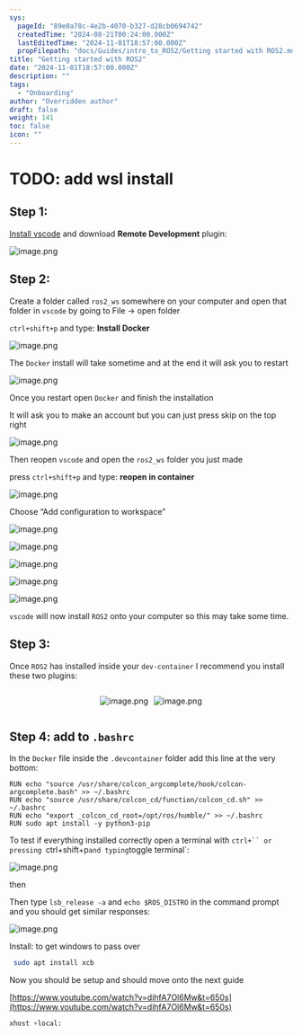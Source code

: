 ```yaml
---
sys:
  pageId: "89e0a78c-4e2b-4070-b327-d28cb0694742"
  createdTime: "2024-08-21T00:24:00.000Z"
  lastEditedTime: "2024-11-01T18:57:00.000Z"
  propFilepath: "docs/Guides/intro_to_ROS2/Getting started with ROS2.md"
title: "Getting started with ROS2"
date: "2024-11-01T18:57:00.000Z"
description: ""
tags:
  - "Onboarding"
author: "Overridden author"
draft: false
weight: 141
toc: false
icon: ""
---
```


# TODO: add wsl install

## Step 1:

[Install vscode](https://code.visualstudio.com/download) and download **Remote Development** plugin:

![image.png](https://prod-files-secure.s3.us-west-2.amazonaws.com/d518164a-d88e-44d1-a4ee-3adb3bd8bce0/efb52993-1881-4a40-b95e-6f020334f022/image.png?X-Amz-Algorithm=AWS4-HMAC-SHA256&X-Amz-Content-Sha256=UNSIGNED-PAYLOAD&X-Amz-Credential=ASIAZI2LB46652LR7OOD%2F20250217%2Fus-west-2%2Fs3%2Faws4_request&X-Amz-Date=20250217T003832Z&X-Amz-Expires=3600&X-Amz-Security-Token=IQoJb3JpZ2luX2VjEEAaCXVzLXdlc3QtMiJGMEQCIB6tDiPYxImHUsJMlX1vHA7n2yX20UpElTI5xciPJCFlAiBTwysT%2BSsr4rwaunoEdJEnq9kI%2FIE%2Fx3%2BZ4A2%2FwSqR0Sr%2FAwhpEAAaDDYzNzQyMzE4MzgwNSIMPIYPEbzeZdROyDLNKtwDgE6Y3M3s%2F%2BmQDjWC2hxWCR3uz1zWNrHxpfZfHjjtLOhzyWsPIBGM%2BtLq%2BDfXA4gUctW9%2F6eeC6bdolDsk3bM3xsdvKfHSk%2FsERdw5H376Hs3m3Ok7QO1pZ0zy9M12cwrDdRRYOaVR8uVEhs58LHmKnIgYphebcFBJJoAGIoA1uCgOU524CowtCaLZ%2FFri3JvzWF7j5KtCcW4IxXzJV38ek40Ml1Wgk8aZSfBOpr%2Bo70Z2rMGCfXWriCjwisEFmFdTtrkFxd2o2rtOJMUzu38nUjLaoGS6KXtwAdJaex8tR%2FgxrDE56NFvyOQPt1t1PDyvRrHqBQIl5e910qNYhHV7gUHBAB4liw%2BLTlV1bM1Hq9z2m%2BsUUoxzBUvux6UuhOxzruoOpEaIQhyPio05zyZbwCULX%2FA%2BYcvQdYD6za7XiH%2Fh79pD30jcowq%2BU3%2FYYG7TkVShOpe%2BioMSE7%2F5WRk6XE0x4%2Bev8RzCKawXh6DFG64Jl9GURsEmKYH3nf3Cf%2F70CjiRuQ8%2FooakuTYdegKIzNOLXoNo3%2B80A5L2oEzbkmnqmTJ4TXVSLbTyc%2FpHGd%2B9fJJzxkfnwZVpWAvMuRo5FhExZq4EKSXNh0hl%2FVXs3PjfJHDDp6m0BCVCyYw%2BP%2FJvQY6pgEWQxkfIMoz%2F0k0EKiFEw%2Behtz%2BF4cuY%2BCUJQbFKRYg4YQxzXkoAbCxbIBu9tcEYTUPBpVqeCxvMX5tPM9AGOttx4F%2BiQRiNNKVsobiF16Ckezz%2FZqW%2F3ABX2azErZEJCuhjc0ryFBRsDeRS2m0mt5u3OmGQH0YjVtz5K0wdnG7FjSvaGB5CU1zAwZjWyz80RcyxfF3XL90gFiZDJONRV2AWgbF%2FRkw&X-Amz-Signature=0234dbb1b8dd2ca31c6b65b00079ef589c23aa4042ab726035d0d86af4820b2d&X-Amz-SignedHeaders=host&x-id=GetObject)

## Step 2:

Create a folder called `ros2_ws` somewhere on your computer and open that folder in `vscode` by going to File → open folder 

`ctrl+shift+p` and type: **Install Docker**

![image.png](https://prod-files-secure.s3.us-west-2.amazonaws.com/d518164a-d88e-44d1-a4ee-3adb3bd8bce0/2269dc0e-1cd5-47ff-bceb-c04ad9b2eab0/image.png?X-Amz-Algorithm=AWS4-HMAC-SHA256&X-Amz-Content-Sha256=UNSIGNED-PAYLOAD&X-Amz-Credential=ASIAZI2LB46652LR7OOD%2F20250217%2Fus-west-2%2Fs3%2Faws4_request&X-Amz-Date=20250217T003832Z&X-Amz-Expires=3600&X-Amz-Security-Token=IQoJb3JpZ2luX2VjEEAaCXVzLXdlc3QtMiJGMEQCIB6tDiPYxImHUsJMlX1vHA7n2yX20UpElTI5xciPJCFlAiBTwysT%2BSsr4rwaunoEdJEnq9kI%2FIE%2Fx3%2BZ4A2%2FwSqR0Sr%2FAwhpEAAaDDYzNzQyMzE4MzgwNSIMPIYPEbzeZdROyDLNKtwDgE6Y3M3s%2F%2BmQDjWC2hxWCR3uz1zWNrHxpfZfHjjtLOhzyWsPIBGM%2BtLq%2BDfXA4gUctW9%2F6eeC6bdolDsk3bM3xsdvKfHSk%2FsERdw5H376Hs3m3Ok7QO1pZ0zy9M12cwrDdRRYOaVR8uVEhs58LHmKnIgYphebcFBJJoAGIoA1uCgOU524CowtCaLZ%2FFri3JvzWF7j5KtCcW4IxXzJV38ek40Ml1Wgk8aZSfBOpr%2Bo70Z2rMGCfXWriCjwisEFmFdTtrkFxd2o2rtOJMUzu38nUjLaoGS6KXtwAdJaex8tR%2FgxrDE56NFvyOQPt1t1PDyvRrHqBQIl5e910qNYhHV7gUHBAB4liw%2BLTlV1bM1Hq9z2m%2BsUUoxzBUvux6UuhOxzruoOpEaIQhyPio05zyZbwCULX%2FA%2BYcvQdYD6za7XiH%2Fh79pD30jcowq%2BU3%2FYYG7TkVShOpe%2BioMSE7%2F5WRk6XE0x4%2Bev8RzCKawXh6DFG64Jl9GURsEmKYH3nf3Cf%2F70CjiRuQ8%2FooakuTYdegKIzNOLXoNo3%2B80A5L2oEzbkmnqmTJ4TXVSLbTyc%2FpHGd%2B9fJJzxkfnwZVpWAvMuRo5FhExZq4EKSXNh0hl%2FVXs3PjfJHDDp6m0BCVCyYw%2BP%2FJvQY6pgEWQxkfIMoz%2F0k0EKiFEw%2Behtz%2BF4cuY%2BCUJQbFKRYg4YQxzXkoAbCxbIBu9tcEYTUPBpVqeCxvMX5tPM9AGOttx4F%2BiQRiNNKVsobiF16Ckezz%2FZqW%2F3ABX2azErZEJCuhjc0ryFBRsDeRS2m0mt5u3OmGQH0YjVtz5K0wdnG7FjSvaGB5CU1zAwZjWyz80RcyxfF3XL90gFiZDJONRV2AWgbF%2FRkw&X-Amz-Signature=c228d0b266ffddd45b6bd4255ba49262cec8b92a8bf38afc0cd71a72f902d0d9&X-Amz-SignedHeaders=host&x-id=GetObject)

The `Docker` install will take sometime and at the end it will ask you to restart

![image.png](https://prod-files-secure.s3.us-west-2.amazonaws.com/d518164a-d88e-44d1-a4ee-3adb3bd8bce0/ed233f78-be33-4b1f-b89c-9c346c0e961e/image.png?X-Amz-Algorithm=AWS4-HMAC-SHA256&X-Amz-Content-Sha256=UNSIGNED-PAYLOAD&X-Amz-Credential=ASIAZI2LB46652LR7OOD%2F20250217%2Fus-west-2%2Fs3%2Faws4_request&X-Amz-Date=20250217T003832Z&X-Amz-Expires=3600&X-Amz-Security-Token=IQoJb3JpZ2luX2VjEEAaCXVzLXdlc3QtMiJGMEQCIB6tDiPYxImHUsJMlX1vHA7n2yX20UpElTI5xciPJCFlAiBTwysT%2BSsr4rwaunoEdJEnq9kI%2FIE%2Fx3%2BZ4A2%2FwSqR0Sr%2FAwhpEAAaDDYzNzQyMzE4MzgwNSIMPIYPEbzeZdROyDLNKtwDgE6Y3M3s%2F%2BmQDjWC2hxWCR3uz1zWNrHxpfZfHjjtLOhzyWsPIBGM%2BtLq%2BDfXA4gUctW9%2F6eeC6bdolDsk3bM3xsdvKfHSk%2FsERdw5H376Hs3m3Ok7QO1pZ0zy9M12cwrDdRRYOaVR8uVEhs58LHmKnIgYphebcFBJJoAGIoA1uCgOU524CowtCaLZ%2FFri3JvzWF7j5KtCcW4IxXzJV38ek40Ml1Wgk8aZSfBOpr%2Bo70Z2rMGCfXWriCjwisEFmFdTtrkFxd2o2rtOJMUzu38nUjLaoGS6KXtwAdJaex8tR%2FgxrDE56NFvyOQPt1t1PDyvRrHqBQIl5e910qNYhHV7gUHBAB4liw%2BLTlV1bM1Hq9z2m%2BsUUoxzBUvux6UuhOxzruoOpEaIQhyPio05zyZbwCULX%2FA%2BYcvQdYD6za7XiH%2Fh79pD30jcowq%2BU3%2FYYG7TkVShOpe%2BioMSE7%2F5WRk6XE0x4%2Bev8RzCKawXh6DFG64Jl9GURsEmKYH3nf3Cf%2F70CjiRuQ8%2FooakuTYdegKIzNOLXoNo3%2B80A5L2oEzbkmnqmTJ4TXVSLbTyc%2FpHGd%2B9fJJzxkfnwZVpWAvMuRo5FhExZq4EKSXNh0hl%2FVXs3PjfJHDDp6m0BCVCyYw%2BP%2FJvQY6pgEWQxkfIMoz%2F0k0EKiFEw%2Behtz%2BF4cuY%2BCUJQbFKRYg4YQxzXkoAbCxbIBu9tcEYTUPBpVqeCxvMX5tPM9AGOttx4F%2BiQRiNNKVsobiF16Ckezz%2FZqW%2F3ABX2azErZEJCuhjc0ryFBRsDeRS2m0mt5u3OmGQH0YjVtz5K0wdnG7FjSvaGB5CU1zAwZjWyz80RcyxfF3XL90gFiZDJONRV2AWgbF%2FRkw&X-Amz-Signature=d48a7ef005c2870932c0ae384a62a46a8eb8105811ba703384f20ad71abde8d4&X-Amz-SignedHeaders=host&x-id=GetObject)

Once you restart open `Docker` and finish the installation

It will ask you to make an account but you can just press skip on the top right

![image.png](https://prod-files-secure.s3.us-west-2.amazonaws.com/d518164a-d88e-44d1-a4ee-3adb3bd8bce0/21010ad9-1659-4fd9-9f59-9932a09b2a3d/image.png?X-Amz-Algorithm=AWS4-HMAC-SHA256&X-Amz-Content-Sha256=UNSIGNED-PAYLOAD&X-Amz-Credential=ASIAZI2LB46652LR7OOD%2F20250217%2Fus-west-2%2Fs3%2Faws4_request&X-Amz-Date=20250217T003832Z&X-Amz-Expires=3600&X-Amz-Security-Token=IQoJb3JpZ2luX2VjEEAaCXVzLXdlc3QtMiJGMEQCIB6tDiPYxImHUsJMlX1vHA7n2yX20UpElTI5xciPJCFlAiBTwysT%2BSsr4rwaunoEdJEnq9kI%2FIE%2Fx3%2BZ4A2%2FwSqR0Sr%2FAwhpEAAaDDYzNzQyMzE4MzgwNSIMPIYPEbzeZdROyDLNKtwDgE6Y3M3s%2F%2BmQDjWC2hxWCR3uz1zWNrHxpfZfHjjtLOhzyWsPIBGM%2BtLq%2BDfXA4gUctW9%2F6eeC6bdolDsk3bM3xsdvKfHSk%2FsERdw5H376Hs3m3Ok7QO1pZ0zy9M12cwrDdRRYOaVR8uVEhs58LHmKnIgYphebcFBJJoAGIoA1uCgOU524CowtCaLZ%2FFri3JvzWF7j5KtCcW4IxXzJV38ek40Ml1Wgk8aZSfBOpr%2Bo70Z2rMGCfXWriCjwisEFmFdTtrkFxd2o2rtOJMUzu38nUjLaoGS6KXtwAdJaex8tR%2FgxrDE56NFvyOQPt1t1PDyvRrHqBQIl5e910qNYhHV7gUHBAB4liw%2BLTlV1bM1Hq9z2m%2BsUUoxzBUvux6UuhOxzruoOpEaIQhyPio05zyZbwCULX%2FA%2BYcvQdYD6za7XiH%2Fh79pD30jcowq%2BU3%2FYYG7TkVShOpe%2BioMSE7%2F5WRk6XE0x4%2Bev8RzCKawXh6DFG64Jl9GURsEmKYH3nf3Cf%2F70CjiRuQ8%2FooakuTYdegKIzNOLXoNo3%2B80A5L2oEzbkmnqmTJ4TXVSLbTyc%2FpHGd%2B9fJJzxkfnwZVpWAvMuRo5FhExZq4EKSXNh0hl%2FVXs3PjfJHDDp6m0BCVCyYw%2BP%2FJvQY6pgEWQxkfIMoz%2F0k0EKiFEw%2Behtz%2BF4cuY%2BCUJQbFKRYg4YQxzXkoAbCxbIBu9tcEYTUPBpVqeCxvMX5tPM9AGOttx4F%2BiQRiNNKVsobiF16Ckezz%2FZqW%2F3ABX2azErZEJCuhjc0ryFBRsDeRS2m0mt5u3OmGQH0YjVtz5K0wdnG7FjSvaGB5CU1zAwZjWyz80RcyxfF3XL90gFiZDJONRV2AWgbF%2FRkw&X-Amz-Signature=ba7389e4cac57f489b40b415d0d1502bc5e6002ec7fd6c64085b494a92c8a604&X-Amz-SignedHeaders=host&x-id=GetObject)

Then reopen `vscode` and open the `ros2_ws` folder you just made

press `ctrl+shift+p` and type: **reopen in container**

![image.png](https://prod-files-secure.s3.us-west-2.amazonaws.com/d518164a-d88e-44d1-a4ee-3adb3bd8bce0/4e93b8c2-41ad-488c-8095-c74205196118/image.png?X-Amz-Algorithm=AWS4-HMAC-SHA256&X-Amz-Content-Sha256=UNSIGNED-PAYLOAD&X-Amz-Credential=ASIAZI2LB46652LR7OOD%2F20250217%2Fus-west-2%2Fs3%2Faws4_request&X-Amz-Date=20250217T003832Z&X-Amz-Expires=3600&X-Amz-Security-Token=IQoJb3JpZ2luX2VjEEAaCXVzLXdlc3QtMiJGMEQCIB6tDiPYxImHUsJMlX1vHA7n2yX20UpElTI5xciPJCFlAiBTwysT%2BSsr4rwaunoEdJEnq9kI%2FIE%2Fx3%2BZ4A2%2FwSqR0Sr%2FAwhpEAAaDDYzNzQyMzE4MzgwNSIMPIYPEbzeZdROyDLNKtwDgE6Y3M3s%2F%2BmQDjWC2hxWCR3uz1zWNrHxpfZfHjjtLOhzyWsPIBGM%2BtLq%2BDfXA4gUctW9%2F6eeC6bdolDsk3bM3xsdvKfHSk%2FsERdw5H376Hs3m3Ok7QO1pZ0zy9M12cwrDdRRYOaVR8uVEhs58LHmKnIgYphebcFBJJoAGIoA1uCgOU524CowtCaLZ%2FFri3JvzWF7j5KtCcW4IxXzJV38ek40Ml1Wgk8aZSfBOpr%2Bo70Z2rMGCfXWriCjwisEFmFdTtrkFxd2o2rtOJMUzu38nUjLaoGS6KXtwAdJaex8tR%2FgxrDE56NFvyOQPt1t1PDyvRrHqBQIl5e910qNYhHV7gUHBAB4liw%2BLTlV1bM1Hq9z2m%2BsUUoxzBUvux6UuhOxzruoOpEaIQhyPio05zyZbwCULX%2FA%2BYcvQdYD6za7XiH%2Fh79pD30jcowq%2BU3%2FYYG7TkVShOpe%2BioMSE7%2F5WRk6XE0x4%2Bev8RzCKawXh6DFG64Jl9GURsEmKYH3nf3Cf%2F70CjiRuQ8%2FooakuTYdegKIzNOLXoNo3%2B80A5L2oEzbkmnqmTJ4TXVSLbTyc%2FpHGd%2B9fJJzxkfnwZVpWAvMuRo5FhExZq4EKSXNh0hl%2FVXs3PjfJHDDp6m0BCVCyYw%2BP%2FJvQY6pgEWQxkfIMoz%2F0k0EKiFEw%2Behtz%2BF4cuY%2BCUJQbFKRYg4YQxzXkoAbCxbIBu9tcEYTUPBpVqeCxvMX5tPM9AGOttx4F%2BiQRiNNKVsobiF16Ckezz%2FZqW%2F3ABX2azErZEJCuhjc0ryFBRsDeRS2m0mt5u3OmGQH0YjVtz5K0wdnG7FjSvaGB5CU1zAwZjWyz80RcyxfF3XL90gFiZDJONRV2AWgbF%2FRkw&X-Amz-Signature=81ad31c94ab3dc5555fef5a2de995569c55eee2714920b2b7036dc251c4073f9&X-Amz-SignedHeaders=host&x-id=GetObject)

Choose “Add configuration to workspace”

![image.png](https://prod-files-secure.s3.us-west-2.amazonaws.com/d518164a-d88e-44d1-a4ee-3adb3bd8bce0/9560b282-5060-4989-ba37-97e7b2c22476/image.png?X-Amz-Algorithm=AWS4-HMAC-SHA256&X-Amz-Content-Sha256=UNSIGNED-PAYLOAD&X-Amz-Credential=ASIAZI2LB46652LR7OOD%2F20250217%2Fus-west-2%2Fs3%2Faws4_request&X-Amz-Date=20250217T003832Z&X-Amz-Expires=3600&X-Amz-Security-Token=IQoJb3JpZ2luX2VjEEAaCXVzLXdlc3QtMiJGMEQCIB6tDiPYxImHUsJMlX1vHA7n2yX20UpElTI5xciPJCFlAiBTwysT%2BSsr4rwaunoEdJEnq9kI%2FIE%2Fx3%2BZ4A2%2FwSqR0Sr%2FAwhpEAAaDDYzNzQyMzE4MzgwNSIMPIYPEbzeZdROyDLNKtwDgE6Y3M3s%2F%2BmQDjWC2hxWCR3uz1zWNrHxpfZfHjjtLOhzyWsPIBGM%2BtLq%2BDfXA4gUctW9%2F6eeC6bdolDsk3bM3xsdvKfHSk%2FsERdw5H376Hs3m3Ok7QO1pZ0zy9M12cwrDdRRYOaVR8uVEhs58LHmKnIgYphebcFBJJoAGIoA1uCgOU524CowtCaLZ%2FFri3JvzWF7j5KtCcW4IxXzJV38ek40Ml1Wgk8aZSfBOpr%2Bo70Z2rMGCfXWriCjwisEFmFdTtrkFxd2o2rtOJMUzu38nUjLaoGS6KXtwAdJaex8tR%2FgxrDE56NFvyOQPt1t1PDyvRrHqBQIl5e910qNYhHV7gUHBAB4liw%2BLTlV1bM1Hq9z2m%2BsUUoxzBUvux6UuhOxzruoOpEaIQhyPio05zyZbwCULX%2FA%2BYcvQdYD6za7XiH%2Fh79pD30jcowq%2BU3%2FYYG7TkVShOpe%2BioMSE7%2F5WRk6XE0x4%2Bev8RzCKawXh6DFG64Jl9GURsEmKYH3nf3Cf%2F70CjiRuQ8%2FooakuTYdegKIzNOLXoNo3%2B80A5L2oEzbkmnqmTJ4TXVSLbTyc%2FpHGd%2B9fJJzxkfnwZVpWAvMuRo5FhExZq4EKSXNh0hl%2FVXs3PjfJHDDp6m0BCVCyYw%2BP%2FJvQY6pgEWQxkfIMoz%2F0k0EKiFEw%2Behtz%2BF4cuY%2BCUJQbFKRYg4YQxzXkoAbCxbIBu9tcEYTUPBpVqeCxvMX5tPM9AGOttx4F%2BiQRiNNKVsobiF16Ckezz%2FZqW%2F3ABX2azErZEJCuhjc0ryFBRsDeRS2m0mt5u3OmGQH0YjVtz5K0wdnG7FjSvaGB5CU1zAwZjWyz80RcyxfF3XL90gFiZDJONRV2AWgbF%2FRkw&X-Amz-Signature=939b1e29deb2ebd78aa0e836c31b358049127fb1c4262cfd11f53947438a5ccc&X-Amz-SignedHeaders=host&x-id=GetObject)

![image.png](https://prod-files-secure.s3.us-west-2.amazonaws.com/d518164a-d88e-44d1-a4ee-3adb3bd8bce0/2ee63f81-886b-48e8-a553-dc6e5eac99e4/image.png?X-Amz-Algorithm=AWS4-HMAC-SHA256&X-Amz-Content-Sha256=UNSIGNED-PAYLOAD&X-Amz-Credential=ASIAZI2LB46652LR7OOD%2F20250217%2Fus-west-2%2Fs3%2Faws4_request&X-Amz-Date=20250217T003832Z&X-Amz-Expires=3600&X-Amz-Security-Token=IQoJb3JpZ2luX2VjEEAaCXVzLXdlc3QtMiJGMEQCIB6tDiPYxImHUsJMlX1vHA7n2yX20UpElTI5xciPJCFlAiBTwysT%2BSsr4rwaunoEdJEnq9kI%2FIE%2Fx3%2BZ4A2%2FwSqR0Sr%2FAwhpEAAaDDYzNzQyMzE4MzgwNSIMPIYPEbzeZdROyDLNKtwDgE6Y3M3s%2F%2BmQDjWC2hxWCR3uz1zWNrHxpfZfHjjtLOhzyWsPIBGM%2BtLq%2BDfXA4gUctW9%2F6eeC6bdolDsk3bM3xsdvKfHSk%2FsERdw5H376Hs3m3Ok7QO1pZ0zy9M12cwrDdRRYOaVR8uVEhs58LHmKnIgYphebcFBJJoAGIoA1uCgOU524CowtCaLZ%2FFri3JvzWF7j5KtCcW4IxXzJV38ek40Ml1Wgk8aZSfBOpr%2Bo70Z2rMGCfXWriCjwisEFmFdTtrkFxd2o2rtOJMUzu38nUjLaoGS6KXtwAdJaex8tR%2FgxrDE56NFvyOQPt1t1PDyvRrHqBQIl5e910qNYhHV7gUHBAB4liw%2BLTlV1bM1Hq9z2m%2BsUUoxzBUvux6UuhOxzruoOpEaIQhyPio05zyZbwCULX%2FA%2BYcvQdYD6za7XiH%2Fh79pD30jcowq%2BU3%2FYYG7TkVShOpe%2BioMSE7%2F5WRk6XE0x4%2Bev8RzCKawXh6DFG64Jl9GURsEmKYH3nf3Cf%2F70CjiRuQ8%2FooakuTYdegKIzNOLXoNo3%2B80A5L2oEzbkmnqmTJ4TXVSLbTyc%2FpHGd%2B9fJJzxkfnwZVpWAvMuRo5FhExZq4EKSXNh0hl%2FVXs3PjfJHDDp6m0BCVCyYw%2BP%2FJvQY6pgEWQxkfIMoz%2F0k0EKiFEw%2Behtz%2BF4cuY%2BCUJQbFKRYg4YQxzXkoAbCxbIBu9tcEYTUPBpVqeCxvMX5tPM9AGOttx4F%2BiQRiNNKVsobiF16Ckezz%2FZqW%2F3ABX2azErZEJCuhjc0ryFBRsDeRS2m0mt5u3OmGQH0YjVtz5K0wdnG7FjSvaGB5CU1zAwZjWyz80RcyxfF3XL90gFiZDJONRV2AWgbF%2FRkw&X-Amz-Signature=b0787812e72b4790388517f638be6c51f2eaea486e20df2d15af34a55aa9e0a2&X-Amz-SignedHeaders=host&x-id=GetObject)

![image.png](https://prod-files-secure.s3.us-west-2.amazonaws.com/d518164a-d88e-44d1-a4ee-3adb3bd8bce0/ae1580b2-b048-407e-aed9-b584224a7a04/image.png?X-Amz-Algorithm=AWS4-HMAC-SHA256&X-Amz-Content-Sha256=UNSIGNED-PAYLOAD&X-Amz-Credential=ASIAZI2LB46652LR7OOD%2F20250217%2Fus-west-2%2Fs3%2Faws4_request&X-Amz-Date=20250217T003832Z&X-Amz-Expires=3600&X-Amz-Security-Token=IQoJb3JpZ2luX2VjEEAaCXVzLXdlc3QtMiJGMEQCIB6tDiPYxImHUsJMlX1vHA7n2yX20UpElTI5xciPJCFlAiBTwysT%2BSsr4rwaunoEdJEnq9kI%2FIE%2Fx3%2BZ4A2%2FwSqR0Sr%2FAwhpEAAaDDYzNzQyMzE4MzgwNSIMPIYPEbzeZdROyDLNKtwDgE6Y3M3s%2F%2BmQDjWC2hxWCR3uz1zWNrHxpfZfHjjtLOhzyWsPIBGM%2BtLq%2BDfXA4gUctW9%2F6eeC6bdolDsk3bM3xsdvKfHSk%2FsERdw5H376Hs3m3Ok7QO1pZ0zy9M12cwrDdRRYOaVR8uVEhs58LHmKnIgYphebcFBJJoAGIoA1uCgOU524CowtCaLZ%2FFri3JvzWF7j5KtCcW4IxXzJV38ek40Ml1Wgk8aZSfBOpr%2Bo70Z2rMGCfXWriCjwisEFmFdTtrkFxd2o2rtOJMUzu38nUjLaoGS6KXtwAdJaex8tR%2FgxrDE56NFvyOQPt1t1PDyvRrHqBQIl5e910qNYhHV7gUHBAB4liw%2BLTlV1bM1Hq9z2m%2BsUUoxzBUvux6UuhOxzruoOpEaIQhyPio05zyZbwCULX%2FA%2BYcvQdYD6za7XiH%2Fh79pD30jcowq%2BU3%2FYYG7TkVShOpe%2BioMSE7%2F5WRk6XE0x4%2Bev8RzCKawXh6DFG64Jl9GURsEmKYH3nf3Cf%2F70CjiRuQ8%2FooakuTYdegKIzNOLXoNo3%2B80A5L2oEzbkmnqmTJ4TXVSLbTyc%2FpHGd%2B9fJJzxkfnwZVpWAvMuRo5FhExZq4EKSXNh0hl%2FVXs3PjfJHDDp6m0BCVCyYw%2BP%2FJvQY6pgEWQxkfIMoz%2F0k0EKiFEw%2Behtz%2BF4cuY%2BCUJQbFKRYg4YQxzXkoAbCxbIBu9tcEYTUPBpVqeCxvMX5tPM9AGOttx4F%2BiQRiNNKVsobiF16Ckezz%2FZqW%2F3ABX2azErZEJCuhjc0ryFBRsDeRS2m0mt5u3OmGQH0YjVtz5K0wdnG7FjSvaGB5CU1zAwZjWyz80RcyxfF3XL90gFiZDJONRV2AWgbF%2FRkw&X-Amz-Signature=67a8b747968e9cb044b48c5702df075896832301e4dcb8d6ae7ef43c453236ee&X-Amz-SignedHeaders=host&x-id=GetObject)

![image.png](https://prod-files-secure.s3.us-west-2.amazonaws.com/d518164a-d88e-44d1-a4ee-3adb3bd8bce0/53255b28-f75e-430f-b9e3-c0ac8577e42b/image.png?X-Amz-Algorithm=AWS4-HMAC-SHA256&X-Amz-Content-Sha256=UNSIGNED-PAYLOAD&X-Amz-Credential=ASIAZI2LB46652LR7OOD%2F20250217%2Fus-west-2%2Fs3%2Faws4_request&X-Amz-Date=20250217T003832Z&X-Amz-Expires=3600&X-Amz-Security-Token=IQoJb3JpZ2luX2VjEEAaCXVzLXdlc3QtMiJGMEQCIB6tDiPYxImHUsJMlX1vHA7n2yX20UpElTI5xciPJCFlAiBTwysT%2BSsr4rwaunoEdJEnq9kI%2FIE%2Fx3%2BZ4A2%2FwSqR0Sr%2FAwhpEAAaDDYzNzQyMzE4MzgwNSIMPIYPEbzeZdROyDLNKtwDgE6Y3M3s%2F%2BmQDjWC2hxWCR3uz1zWNrHxpfZfHjjtLOhzyWsPIBGM%2BtLq%2BDfXA4gUctW9%2F6eeC6bdolDsk3bM3xsdvKfHSk%2FsERdw5H376Hs3m3Ok7QO1pZ0zy9M12cwrDdRRYOaVR8uVEhs58LHmKnIgYphebcFBJJoAGIoA1uCgOU524CowtCaLZ%2FFri3JvzWF7j5KtCcW4IxXzJV38ek40Ml1Wgk8aZSfBOpr%2Bo70Z2rMGCfXWriCjwisEFmFdTtrkFxd2o2rtOJMUzu38nUjLaoGS6KXtwAdJaex8tR%2FgxrDE56NFvyOQPt1t1PDyvRrHqBQIl5e910qNYhHV7gUHBAB4liw%2BLTlV1bM1Hq9z2m%2BsUUoxzBUvux6UuhOxzruoOpEaIQhyPio05zyZbwCULX%2FA%2BYcvQdYD6za7XiH%2Fh79pD30jcowq%2BU3%2FYYG7TkVShOpe%2BioMSE7%2F5WRk6XE0x4%2Bev8RzCKawXh6DFG64Jl9GURsEmKYH3nf3Cf%2F70CjiRuQ8%2FooakuTYdegKIzNOLXoNo3%2B80A5L2oEzbkmnqmTJ4TXVSLbTyc%2FpHGd%2B9fJJzxkfnwZVpWAvMuRo5FhExZq4EKSXNh0hl%2FVXs3PjfJHDDp6m0BCVCyYw%2BP%2FJvQY6pgEWQxkfIMoz%2F0k0EKiFEw%2Behtz%2BF4cuY%2BCUJQbFKRYg4YQxzXkoAbCxbIBu9tcEYTUPBpVqeCxvMX5tPM9AGOttx4F%2BiQRiNNKVsobiF16Ckezz%2FZqW%2F3ABX2azErZEJCuhjc0ryFBRsDeRS2m0mt5u3OmGQH0YjVtz5K0wdnG7FjSvaGB5CU1zAwZjWyz80RcyxfF3XL90gFiZDJONRV2AWgbF%2FRkw&X-Amz-Signature=e6a0afcb1028c83d42054ea9d21c37f3b5399aee8315df3ceb5b1e1d1ea47994&X-Amz-SignedHeaders=host&x-id=GetObject)

![image.png](https://prod-files-secure.s3.us-west-2.amazonaws.com/d518164a-d88e-44d1-a4ee-3adb3bd8bce0/7c562767-5af9-4ffb-97d1-327bcdf4ee00/image.png?X-Amz-Algorithm=AWS4-HMAC-SHA256&X-Amz-Content-Sha256=UNSIGNED-PAYLOAD&X-Amz-Credential=ASIAZI2LB46652LR7OOD%2F20250217%2Fus-west-2%2Fs3%2Faws4_request&X-Amz-Date=20250217T003832Z&X-Amz-Expires=3600&X-Amz-Security-Token=IQoJb3JpZ2luX2VjEEAaCXVzLXdlc3QtMiJGMEQCIB6tDiPYxImHUsJMlX1vHA7n2yX20UpElTI5xciPJCFlAiBTwysT%2BSsr4rwaunoEdJEnq9kI%2FIE%2Fx3%2BZ4A2%2FwSqR0Sr%2FAwhpEAAaDDYzNzQyMzE4MzgwNSIMPIYPEbzeZdROyDLNKtwDgE6Y3M3s%2F%2BmQDjWC2hxWCR3uz1zWNrHxpfZfHjjtLOhzyWsPIBGM%2BtLq%2BDfXA4gUctW9%2F6eeC6bdolDsk3bM3xsdvKfHSk%2FsERdw5H376Hs3m3Ok7QO1pZ0zy9M12cwrDdRRYOaVR8uVEhs58LHmKnIgYphebcFBJJoAGIoA1uCgOU524CowtCaLZ%2FFri3JvzWF7j5KtCcW4IxXzJV38ek40Ml1Wgk8aZSfBOpr%2Bo70Z2rMGCfXWriCjwisEFmFdTtrkFxd2o2rtOJMUzu38nUjLaoGS6KXtwAdJaex8tR%2FgxrDE56NFvyOQPt1t1PDyvRrHqBQIl5e910qNYhHV7gUHBAB4liw%2BLTlV1bM1Hq9z2m%2BsUUoxzBUvux6UuhOxzruoOpEaIQhyPio05zyZbwCULX%2FA%2BYcvQdYD6za7XiH%2Fh79pD30jcowq%2BU3%2FYYG7TkVShOpe%2BioMSE7%2F5WRk6XE0x4%2Bev8RzCKawXh6DFG64Jl9GURsEmKYH3nf3Cf%2F70CjiRuQ8%2FooakuTYdegKIzNOLXoNo3%2B80A5L2oEzbkmnqmTJ4TXVSLbTyc%2FpHGd%2B9fJJzxkfnwZVpWAvMuRo5FhExZq4EKSXNh0hl%2FVXs3PjfJHDDp6m0BCVCyYw%2BP%2FJvQY6pgEWQxkfIMoz%2F0k0EKiFEw%2Behtz%2BF4cuY%2BCUJQbFKRYg4YQxzXkoAbCxbIBu9tcEYTUPBpVqeCxvMX5tPM9AGOttx4F%2BiQRiNNKVsobiF16Ckezz%2FZqW%2F3ABX2azErZEJCuhjc0ryFBRsDeRS2m0mt5u3OmGQH0YjVtz5K0wdnG7FjSvaGB5CU1zAwZjWyz80RcyxfF3XL90gFiZDJONRV2AWgbF%2FRkw&X-Amz-Signature=9fba3ae46aa400828eb4376e7b5b65483f6c11c899d760c74f76253878d5d048&X-Amz-SignedHeaders=host&x-id=GetObject)

`vscode` will now install `ROS2` onto your computer so this may take some time.

## Step 3:

Once `ROS2` has installed inside your `dev-container` I recommend you install these two plugins:

<div style="display: flex;flex-direction: row; column-gap:10px; max-width: 630px;justify-content: center;">
<div>

![image.png](https://prod-files-secure.s3.us-west-2.amazonaws.com/d518164a-d88e-44d1-a4ee-3adb3bd8bce0/3fc3d550-5a54-4ba1-ba6b-faa01cdb7369/image.png?X-Amz-Algorithm=AWS4-HMAC-SHA256&X-Amz-Content-Sha256=UNSIGNED-PAYLOAD&X-Amz-Credential=ASIAZI2LB466ZAJGCSWD%2F20250217%2Fus-west-2%2Fs3%2Faws4_request&X-Amz-Date=20250217T003834Z&X-Amz-Expires=3600&X-Amz-Security-Token=IQoJb3JpZ2luX2VjEEEaCXVzLXdlc3QtMiJGMEQCIBqFEwO9BqFGCwWg1SRVUsajbDBBwlBGtVXhFpB4atWnAiB44cGaE6R27FwUdyrfNtHxtq0SymGaqXSLA5MpHFzyeir%2FAwhpEAAaDDYzNzQyMzE4MzgwNSIMatyucDxA%2B4ludaCSKtwD3w7vG2O2Dkez035ZFksl6i9qEhlYuzMn%2BT91O9%2FwB8GM%2FW6DQwHdEHmghyRHfdOaAkQ%2FYZ5B64%2BnCHUHJk%2BOjxngxb0A3YNzK9Vyxy3Rvr6v8fEp3xvm8uoGeqJ%2BmXiBPaPn%2BdZuKarP5UONDaoAlItjTqH1Bz1Lcxr6z%2B6kvIa6KBxjDjIwk1ooOYAxj5yIhYBzQAtsdDYrcVzBmRnN6d8HstCgnknKwZeAC0irlv2ZTF0DYIHaZXINkmhw02PZwG2BZEElpnDSP4t1ez3ZFl%2FpyJwTPxXZ%2BD2B98D0ePvCseTHaVDxwMfvomOcD42l1TJB2hGeuEwsNPlYnzt%2BUvOVEDHz67DVtDwZFAQt%2Bx9VsvEm39sH3KOp9hUO9uKoFeapEAjdgILct9lBrXeYozJYZ6Xib0VAWX2%2FzhBmjP8swxtRsV0UeT9eciVfsB9wQbNnVt632SgPXAxReAg5zqkhBiTwDGgdWble34tBXPHPA35XgVYMD7VpaPW3Hmm5qZzynGAv8aOhw2S7M6dQiZRyRXLuwCHSkhqUppoNlPF1TJWbmCWqkQQvvGqSAAd1%2FnbSfD9vXf9kgAkL08%2B1YNbHDG7qySsICoa1Zd2fgG2uFaBnjwj48bPzPYow34DKvQY6pgHyljfHZeFpF1FSPEvh%2BSuZSNXtdrYYHWNXGZovizMejyNBCQ44ReM%2BAwT%2BI8p3xN9V9mDzExdywib4YoD5bcNiQRB8aWM0IPo6HQEUYdKGWlg3ID2PUAAyWblO%2Bi1%2Fxla%2ByAhL1Gqzm%2Bd%2Bb4xOh8aJYRKbRmWuoO3eyeUquDWvXijRPdmaVpq2qXV8fMZaN4AYuPnt7fH4WAGaWwHAx1yoFbERv%2FU5&X-Amz-Signature=9ffe523a25448b5c0f946e888de84f8065d995864f5274b398e3fe54e8f1e6be&X-Amz-SignedHeaders=host&x-id=GetObject)

</div>
<div>

![image.png](https://prod-files-secure.s3.us-west-2.amazonaws.com/d518164a-d88e-44d1-a4ee-3adb3bd8bce0/d994cc66-13c2-4093-a5a3-f84cf4601a82/image.png?X-Amz-Algorithm=AWS4-HMAC-SHA256&X-Amz-Content-Sha256=UNSIGNED-PAYLOAD&X-Amz-Credential=ASIAZI2LB466TNF5Y2J2%2F20250217%2Fus-west-2%2Fs3%2Faws4_request&X-Amz-Date=20250217T003835Z&X-Amz-Expires=3600&X-Amz-Security-Token=IQoJb3JpZ2luX2VjEEEaCXVzLXdlc3QtMiJHMEUCIFVAvKfBExhdwK4NhCDjK4%2FwRkdPF1ay9m703QuXx6QWAiEA5%2FhX8MERSmwDhuuughvb9gMuRMW7iXkwZilf60EHmc4q%2FwMIaRAAGgw2Mzc0MjMxODM4MDUiDChlksOnAMpYEOQwGSrcAypS2HbQeMx3gpy5yAmxdo6MHHF4I%2F2%2BgzXZe%2BlHImsQW5sMIQmFcWuIymeR5ORV8ATS8%2FkzZDYz4yk%2BCtOWu3I0z2Mb5jHxI6%2F1Rpsjxz8zowWmbywOmWWRl6Knzvik%2BpPlhzcsmAU9xcTvTk%2F2z4uAat4lvtz3fLklWvWHew0ZhyPY%2FJoteqDE1SEfs19mxOrYiCFxzutLnNdUhXjK9nJGiXgzCWsPSeL105t%2BgtM6bQz5IQsrKhG%2BTQZxftDi%2BztrbeNkBZhcM8rIpu073UOpBjB8c9vAb8ASAk5TiV91oYtO4oXSFVznEadFmR0NP2gf5sQ1n%2FPH0yPZwlBIH83dq3xJC1fWdXfmyYrTcA%2BuG6G5M0N4BZUz0%2BKrhsZAY6r2CHLHe6F21uxSfj%2BbVjl2Ktj8VO31NNsmw1nELgrc8ExAPlatETciAYf5QCFzOlDUuGL08mqPiVBP4pRsG%2FwgsNgmx20Fc%2BK%2BAETKvePWn2S7d9G3EDJ0XNx58yaAtN4GpTizxJey02CoXnGOOScxsWigSM44LnW9NlCKGdHvL3KXMxlEFVg%2BwHrADPjah7s5cFNgM5Y%2BXFgI1PHegI%2B0JrV6J11pqR3ICEKxOn%2FX905odhmwL26d4oj4MLSByr0GOqUBqkk8%2FkgPP%2BsZtqjzGqKGbqwgJnfrJ3r%2BrvE%2FFRhBf92fgehLVezrFiyd1JBalGNjMovR1iyryIiCdLkXc6cPFtGV4KJU1MjxTajtmArjHdd2t1aJ5w4P2gBzfDHfcKgxtnIcx6%2BiV%2B6dSgAOQ0He4YtrRTJDE87zIYPTwFS825U6l9R7r6tVx3x3LHwiz1qUo568GDY3S%2BCYvWhkMlT%2BrYTHBRQX&X-Amz-Signature=bd5247b26b73dd83a4680e3f2825ca8a4dd6ffa48b0fecd74c484a8a49cdf89b&X-Amz-SignedHeaders=host&x-id=GetObject)

</div>
</div>

## Step 4: add to `.bashrc`

In the `Docker` file inside the `.devcontainer` folder add this line at the very bottom: 

```docker
RUN echo "source /usr/share/colcon_argcomplete/hook/colcon-argcomplete.bash" >> ~/.bashrc
RUN echo "source /usr/share/colcon_cd/function/colcon_cd.sh" >> ~/.bashrc
RUN echo "export _colcon_cd_root=/opt/ros/humble/" >> ~/.bashrc
RUN sudo apt install -y python3-pip 
```

To test if everything installed correctly open a terminal with `ctrl+`` or pressing `ctrl+shift+p` and typing `toggle terminal`:

![image.png](https://prod-files-secure.s3.us-west-2.amazonaws.com/d518164a-d88e-44d1-a4ee-3adb3bd8bce0/6a4943d8-b04e-4c02-9a58-775f3384d1a5/image.png?X-Amz-Algorithm=AWS4-HMAC-SHA256&X-Amz-Content-Sha256=UNSIGNED-PAYLOAD&X-Amz-Credential=ASIAZI2LB46652LR7OOD%2F20250217%2Fus-west-2%2Fs3%2Faws4_request&X-Amz-Date=20250217T003832Z&X-Amz-Expires=3600&X-Amz-Security-Token=IQoJb3JpZ2luX2VjEEAaCXVzLXdlc3QtMiJGMEQCIB6tDiPYxImHUsJMlX1vHA7n2yX20UpElTI5xciPJCFlAiBTwysT%2BSsr4rwaunoEdJEnq9kI%2FIE%2Fx3%2BZ4A2%2FwSqR0Sr%2FAwhpEAAaDDYzNzQyMzE4MzgwNSIMPIYPEbzeZdROyDLNKtwDgE6Y3M3s%2F%2BmQDjWC2hxWCR3uz1zWNrHxpfZfHjjtLOhzyWsPIBGM%2BtLq%2BDfXA4gUctW9%2F6eeC6bdolDsk3bM3xsdvKfHSk%2FsERdw5H376Hs3m3Ok7QO1pZ0zy9M12cwrDdRRYOaVR8uVEhs58LHmKnIgYphebcFBJJoAGIoA1uCgOU524CowtCaLZ%2FFri3JvzWF7j5KtCcW4IxXzJV38ek40Ml1Wgk8aZSfBOpr%2Bo70Z2rMGCfXWriCjwisEFmFdTtrkFxd2o2rtOJMUzu38nUjLaoGS6KXtwAdJaex8tR%2FgxrDE56NFvyOQPt1t1PDyvRrHqBQIl5e910qNYhHV7gUHBAB4liw%2BLTlV1bM1Hq9z2m%2BsUUoxzBUvux6UuhOxzruoOpEaIQhyPio05zyZbwCULX%2FA%2BYcvQdYD6za7XiH%2Fh79pD30jcowq%2BU3%2FYYG7TkVShOpe%2BioMSE7%2F5WRk6XE0x4%2Bev8RzCKawXh6DFG64Jl9GURsEmKYH3nf3Cf%2F70CjiRuQ8%2FooakuTYdegKIzNOLXoNo3%2B80A5L2oEzbkmnqmTJ4TXVSLbTyc%2FpHGd%2B9fJJzxkfnwZVpWAvMuRo5FhExZq4EKSXNh0hl%2FVXs3PjfJHDDp6m0BCVCyYw%2BP%2FJvQY6pgEWQxkfIMoz%2F0k0EKiFEw%2Behtz%2BF4cuY%2BCUJQbFKRYg4YQxzXkoAbCxbIBu9tcEYTUPBpVqeCxvMX5tPM9AGOttx4F%2BiQRiNNKVsobiF16Ckezz%2FZqW%2F3ABX2azErZEJCuhjc0ryFBRsDeRS2m0mt5u3OmGQH0YjVtz5K0wdnG7FjSvaGB5CU1zAwZjWyz80RcyxfF3XL90gFiZDJONRV2AWgbF%2FRkw&X-Amz-Signature=1a4f331f634ad2875637a231b242ed62efa9af6aabb7eb0769975a6e8d5dcd9e&X-Amz-SignedHeaders=host&x-id=GetObject)

then 

Then type `lsb_release -a` and `echo $ROS_DISTRO` in the command prompt and you should get similar responses:

![image.png](https://prod-files-secure.s3.us-west-2.amazonaws.com/d518164a-d88e-44d1-a4ee-3adb3bd8bce0/3e635dec-a805-4e85-8b9e-d000e5b71a4e/image.png?X-Amz-Algorithm=AWS4-HMAC-SHA256&X-Amz-Content-Sha256=UNSIGNED-PAYLOAD&X-Amz-Credential=ASIAZI2LB46652LR7OOD%2F20250217%2Fus-west-2%2Fs3%2Faws4_request&X-Amz-Date=20250217T003832Z&X-Amz-Expires=3600&X-Amz-Security-Token=IQoJb3JpZ2luX2VjEEAaCXVzLXdlc3QtMiJGMEQCIB6tDiPYxImHUsJMlX1vHA7n2yX20UpElTI5xciPJCFlAiBTwysT%2BSsr4rwaunoEdJEnq9kI%2FIE%2Fx3%2BZ4A2%2FwSqR0Sr%2FAwhpEAAaDDYzNzQyMzE4MzgwNSIMPIYPEbzeZdROyDLNKtwDgE6Y3M3s%2F%2BmQDjWC2hxWCR3uz1zWNrHxpfZfHjjtLOhzyWsPIBGM%2BtLq%2BDfXA4gUctW9%2F6eeC6bdolDsk3bM3xsdvKfHSk%2FsERdw5H376Hs3m3Ok7QO1pZ0zy9M12cwrDdRRYOaVR8uVEhs58LHmKnIgYphebcFBJJoAGIoA1uCgOU524CowtCaLZ%2FFri3JvzWF7j5KtCcW4IxXzJV38ek40Ml1Wgk8aZSfBOpr%2Bo70Z2rMGCfXWriCjwisEFmFdTtrkFxd2o2rtOJMUzu38nUjLaoGS6KXtwAdJaex8tR%2FgxrDE56NFvyOQPt1t1PDyvRrHqBQIl5e910qNYhHV7gUHBAB4liw%2BLTlV1bM1Hq9z2m%2BsUUoxzBUvux6UuhOxzruoOpEaIQhyPio05zyZbwCULX%2FA%2BYcvQdYD6za7XiH%2Fh79pD30jcowq%2BU3%2FYYG7TkVShOpe%2BioMSE7%2F5WRk6XE0x4%2Bev8RzCKawXh6DFG64Jl9GURsEmKYH3nf3Cf%2F70CjiRuQ8%2FooakuTYdegKIzNOLXoNo3%2B80A5L2oEzbkmnqmTJ4TXVSLbTyc%2FpHGd%2B9fJJzxkfnwZVpWAvMuRo5FhExZq4EKSXNh0hl%2FVXs3PjfJHDDp6m0BCVCyYw%2BP%2FJvQY6pgEWQxkfIMoz%2F0k0EKiFEw%2Behtz%2BF4cuY%2BCUJQbFKRYg4YQxzXkoAbCxbIBu9tcEYTUPBpVqeCxvMX5tPM9AGOttx4F%2BiQRiNNKVsobiF16Ckezz%2FZqW%2F3ABX2azErZEJCuhjc0ryFBRsDeRS2m0mt5u3OmGQH0YjVtz5K0wdnG7FjSvaGB5CU1zAwZjWyz80RcyxfF3XL90gFiZDJONRV2AWgbF%2FRkw&X-Amz-Signature=08872de1a8fc876744c38ac5472c114788d79f7f87dc012b40eeb6c496abc1e9&X-Amz-SignedHeaders=host&x-id=GetObject)

Install:  to get windows to pass over

```bash
 sudo apt install xcb
```

Now you should be setup and should move onto the next guide 

[https://www.youtube.com/watch?v=dihfA7Ol6Mw&t=650s](https://www.youtube.com/watch?v=dihfA7Ol6Mw&t=650s)

```python
xhost +local:
```

